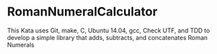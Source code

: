 # RomanNumeralCalculator
This Kata uses Git, make, C, Ubuntu 14.04, gcc, Check UTF, and TDD to develop a simple library that adds, subtracts, and concatenates Roman Numerals
